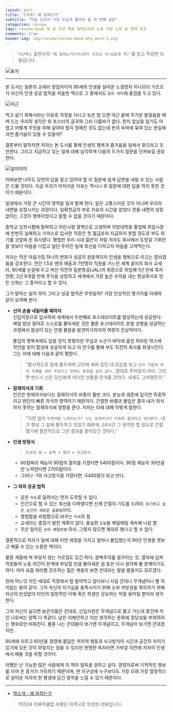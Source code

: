 ```yaml
---  
layout: post  
title: "[리뷰] 왜 일하는가"  
subtitle: "지금 당신이 가장 뜨겁게 물어야 할 첫 번째 질문"  
categories: review  
tags: review book 일 삶 인생 목표 일하는이유 노동 사랑 노력 꿈 현재 창조     
comments: true  
header-img: img/review/review-book-why-work-1.png
---  
```

  
> `다산북스` 출판사의 `"왜 일하는가(이나모리 가즈오 저/김윤경 역)"`를 읽고 작성한 리뷰입니다.  

![표지](https://theorydb.github.io/assets/img/review/review-book-why-work-1.png)  

---

본 도서는 일본의 교세라 창업자이자 90세의 인생을 살아온 노경영자 이나모리 가즈오가 자신의 인생 성공 법칙을 저술한 책으로 그 중에서도 `일의 의미`에 중점을 두고 있다. 

![야근](https://theorydb.github.io/assets/img/review/review-book-why-work-2.png)  

먹고 살기 위해서라는 이유로 직장을 다니고 늦은 밤 오랜 야근 끝에 무거운 발걸음을 떼며 드는 우리의 생각은 위 포스터의 글귀와 그리 다를바가 없다. 한치 앞날을 알기도 어렵고 어떻게 무엇을 위해 살아야 할지 정해진 것도 없는데 돈의 속박에 묶여 있는 현실에 과연 즐거움이 있을 수 있을까?

결론부터 말하자면 저자는 본 도서를 통해 인생의 행복과 즐거움을 일에서 찾으라고 조언한다. 그리고 지금하고 있는 일에 대해 심각하게 다음의 두가지 질문을 던져보길 권유한다.

![일의의미](https://theorydb.github.io/assets/img/review/review-book-why-work-3.png)  

어찌보면 너무도 당연히 답을 알고 있어야 할 이 질문에 쉽게 답변을 내릴 수 있는 사람은 드물 것이다. 지금 우리가 어지러운 이유는 역시나 위 질문에 대한 답을 하지 못한 것이기 때문이다. 

일생에서 가장 큰 시간의 영역을 일과 함께 한다. 일은 고통스러운 것이 아니며 우리의 내면을 성장시키는 과정이다. 일확천금의 부로 자유의 시간을 얻었다 한들 내면의 성장없이는 그것이 행복이었다고 말할 수 없을 것이기 때문이다.

중학교 입학시험에 탈락하고 어린시절 결핵으로 고생하며 지방대학을 졸업해 취업시장에 빈번히 실패하고 가까스로 입사한 직장은 첫 월급조차 지급하지 못할 정도로 부도 위기를 코앞에 둔 회사였다. 평범한 우리 시대 젊은이 처럼 저자도 회사에서 도망갈 기회만을 엿보다 마음을 다잡고 일단 주어진 일에 최선을 다하고자 마음을 고쳐먹는다. 

저자는 작은 마음가짐 하나의 변화가 성공의 원동력이자 인생을 행복으로 이끄는 열쇠였음을 강조한다. 연간 1.5조 엔의 매출과 7만명의 직원을 거느린 세계 굴지의 회사 교세라,  80세를 눈앞에 두고 파산 직전의 일본항공(JAL)의 회장으로 취임해 1년 만에 흑자 전환, 2년 8개월 만에 주식을 상장하고 세계에서 가장 높은 수익을 내는 항공회사로 만든 신화는 그 증거라고 할 수 있다.

그가 말하는 일의 의미 그리고 성공 법칙은 무엇일까? 가장 인상적인 몇가지를 아래와 같이 요약해 본다.

* __신이 손을 내밀어줄 때까지__  
  신입직원으로 입사하여 세계에서 두번째로 포스테라이트를 합성하는데 성공한다. 매일 밤낮 철야로 스스로를 몰아세운 것은 물론 포스테라이트 분말 성형을 성공하는 과정에서 점성이 있는 연결 물질을 발견하기까지의 여정이 인상적이다. 
  
  몰입의 행복속에도 답을 얻지 못했지만 무심코 누군가 바닥에 흘린 파라핀 왁스에 착안을 얻어 합성에 성공하게 되고 이 연구를 통해 부도 직전의 회사를 회생시킨다. 그는 이에 대해 다음과 같이 평한다.

  > "필사적으로 일에 몰두하며 고민에 싸여 있던 내 모습을 보고 `신이 가엾게 여겨 지혜를 내려 주었다고 밖에는 표현할 길이 없다`...절대로 주저않지 마라. 그러면 반드시 신은 당신에게 커다란 선물을 안겨줄 것이다. 내게도 그러했듯이."  

* __잠재의식과 기회__  
  인간은 현재의식보다는 잠재의식의 비중이 훨씬 크다. 본능과 생존에 입각한 즉흥적이고 판단이 빠른 의식의 영역이기 때문이다. 간절한 바램과 몰입은 결국 내가 의식하지 못하는 잠재의식에 영향을 준다. 저자는 이에 대해 이렇게 말한다.

  > "이런 일이 `우연처럼 느껴지는가? 나는 잠재의식이 작동한 결과라고 생각한다.` 내가 항상 그 일에 몰두하고 있었기 때문에, 24시간 그 생각만 할 정도로 간절했기에 필연적으로 그런 결과를 끌어당긴 것이다."  

* __인생 방정식__  
  > `인생과 일 = 능력 x 열의 x 사고방식`  
  + 60점짜리 재능이 90점의 열의를 가졌다면 5400점이다. 90점 재능이 30만큼만 노력한다면 2700점이다.
  + 그러나 -1의 사고방식을 가졌다면 -5400점이 되고 만다. 

* __그 외의 성공 법칙__  
  + 같은 `속도`로 달려서는 먼저 도착할 수 없다.
  + 인간으로 할 수 있는 최선을 다하였다면 신께 간절히 기도를 드려라. `포기하고 싶은 순간이 새로운 출발점`이다.
  + 평범함을 비범함으로 바꾸는 `지속`의 힘
  + 교세라는 중장기 발전 계획이 없다. 충실한 `오늘`을 매일매일 계속해 나갈 뿐.
  + 무슨 일이든 `손이 베일만큼` 하라. 그렇지 않으면 제대로 했다고 할 수 없다.

결론적으로 저자가 일에 대해 어떤 애정을 가지고 얼마나 몰입했는지 90년 인생을 엿보고 배울 수 있는 소중한 책이다. 

물론 게중에 썩 와닿지 않는 가르침도 있긴 하다. 완벽주의를 꿈꾸라는 것, 열의에 넘쳐 직원들의 노동 여건이 한계에 부딪힐 만큼 몰아세운 점 등은 다시 생각해 볼 문제이기도 하다. 아마 요즘 워라벨 강조하는 젊은 계층이 보면 꼰대라는 말을 뱉을지도 모르겠다.

헌데 어느덧 끼인 세대로 직장에서 밥 빌어먹고 살다보니 사실 꼰대니 무개념이니 별 의미없는 용어 같다. 그저 자신의 이기심을 충족시키기 위해 소위 까방권을 획득하기 위해 자신의 반성없이 타인의 일방적인 이해 혹은 희생만 강요하는 저질 용어일 뿐이라 생각한다.

그저 자신이 싫으면 늙은이들은 꼰대로, 신입사원은 무개념으로 몰고 가는데 중간에 끼인 나로써는 양쪽 다 똑같다. 남은 이해안하고 지만 생각하는 문화에 정당성을 부여하려는 행위로만 비춰진다. 물론 나는 꼰대들이 보기엔 무개념이고, 무개념이 보기엔 꼰대겠지만.

90세에 이르고 60년을 경영에 몸담은 저자의 행동과 사고방식이 시간과 공간의 차이가 있기에 모든 것이 와닿지는 않을 수 있지만 현명한 독자라면 거부감 이전에 저자의 인생에서 배울 것을 취할 것이다. 

어쨌든 난 가능한 많은 사람에게 이 책의 일독을 권하고 싶다. 경영자로써 기적적인 행보를 이어 온 증거가 가득하기 때문이며, 현 지구상에 누구보다도 가장 오래 가장 열정적으로 살아온 저자의 한 평생에 담긴 철학을 느낄 수 있기 때문이다. 

---

* [책소개 - 왜 일하는가](http://www.yes24.com/Product/Goods/99184511)

> YES24 리뷰어클럽 서평단 자격으로 작성한 리뷰입니다.